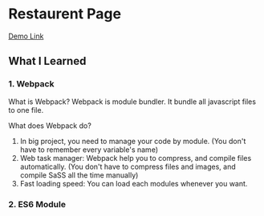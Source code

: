 # Restaurent Page

[Demo Link](https://jiasong214.github.io/TheOdinProject/restaurant-page/dist/index.html)

## What I Learned

### 1. Webpack

What is Webpack?
Webpack is module bundler. It bundle all javascript files to one file.

What does Webpack do?

1. In big project, you need to manage your code by module. (You don't have to remember every variable's name)
2. Web task manager: Webpack help you to compress, and compile files automatically. (You don't have to compress files and images, and compile SaSS all the time manually)
3. Fast loading speed: You can load each modules whenever you want.

### 2. ES6 Module
